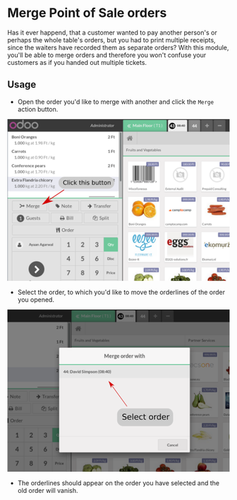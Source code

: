# Merge Point of Sale orders

Has it ever happend, that a customer wanted to pay another person's or perhaps the whole table's orders, but you had to print multiple receipts, since the waiters have recorded them as separate orders? With this module, you'll be able to merge orders and therefore you won't confuse your customers as if you handed out multiple tickets.

## Usage

* Open the order you'd like to merge with another and click the `Merge` action button.

![Merge button](Button.png)

* Select the order, to which you'd like to move the orderlines of the order you opened.

![Order list](Orderlist.png)

* The orderlines should appear on the order you have selected and the old order will vanish.
